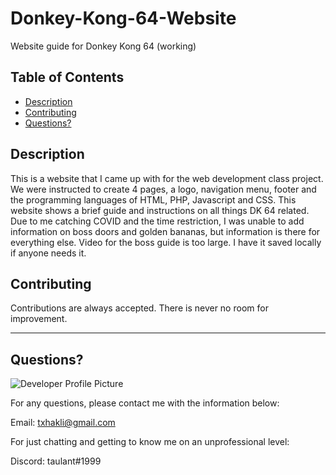 # Donkey-Kong-64-Website
Website guide for Donkey Kong 64 (working)
  
   ## Table of Contents
  * [Description](#description)
  * [Contributing](#contributing)
  * [Questions?](#questions) 
  
  
  ## Description
This is a website that I came up with for the web development class project. We were instructed to create 4 pages, a logo, navigation menu, footer and the programming languages of HTML, PHP, Javascript and CSS. This website shows a brief guide and instructions on all things DK 64 related. Due to me catching COVID and the time restriction, I was unable to add information on boss doors and golden bananas, but information is there for everything else. 
Video for the boss guide is too large. I have it saved locally if anyone needs it.

  
  ## Contributing
  
  Contributions are always accepted. There is never no room for improvement. 
  
  ---
  
  ## Questions?
  
  ![Developer Profile Picture](https://avatars.githubusercontent.com/u/58316986?s=460&u=b6d47b95334d6366fb3a422f40454ac40f571a9f&v=4) 
  
  For any questions, please contact me with the information below:
 
  Email: txhakli@gmail.com
  
  For just chatting and getting to know me on an unprofessional level:
  
  Discord: taulant#1999
